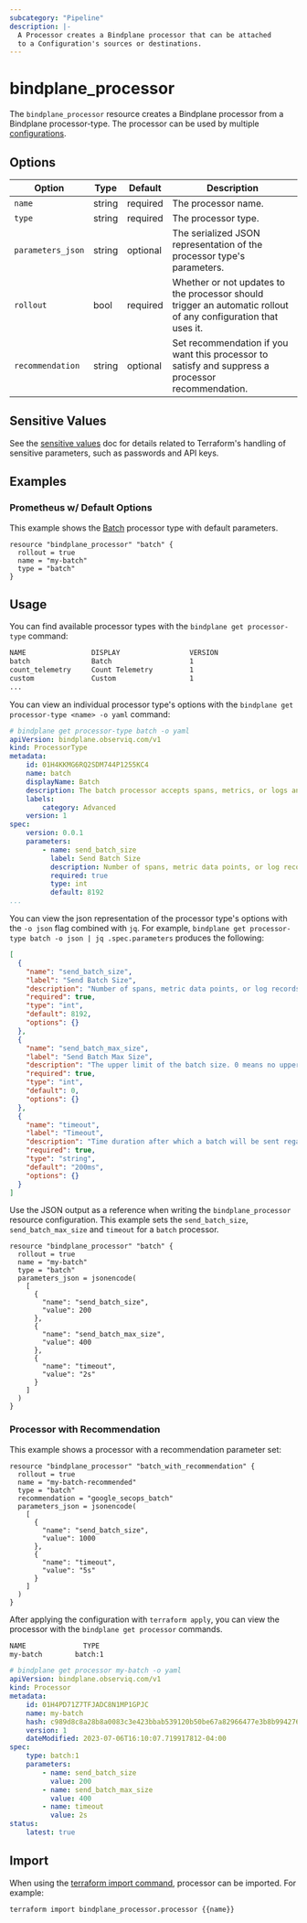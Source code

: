 ```yaml
---
subcategory: "Pipeline"
description: |-
  A Processor creates a Bindplane processor that can be attached
  to a Configuration's sources or destinations.
---
```


# bindplane_processor

The `bindplane_processor` resource creates a Bindplane processor from a Bindplane
processor-type. The processor can be used by multiple [configurations](./bindplane_configuration.md).

## Options

| Option              | Type   | Default  | Description                  |
| ------------------- | -----  | -------- | ---------------------------- |
| `name`              | string | required | The processor name.             |
| `type`              | string | required | The processor type.             |
| `parameters_json`   | string | optional | The serialized JSON representation of the processor type's parameters. |
| `rollout`           | bool   | required | Whether or not updates to the processor should trigger an automatic rollout of any configuration that uses it. |
| `recommendation`    | string | optional | Set recommendation if you want this processor to satisfy and suppress a processor recommendation. |

## Sensitive Values

See the [sensitive values](./sensitive_values.md) doc for details related to Terraform's handling
of sensitive parameters, such as passwords and API keys.

## Examples

### Prometheus w/ Default Options

This example shows the [Batch](https://docs.bindplane.observiq.com/docs/batch) processor type
with default parameters.

```hcl
resource "bindplane_processor" "batch" {
  rollout = true
  name = "my-batch"
  type = "batch"
}
```

## Usage

You can find available processor types with the `bindplane get processor-type` command:
```bash
NAME               	DISPLAY              	VERSION 
batch              	Batch                	1      	
count_telemetry    	Count Telemetry      	1      	
custom             	Custom               	1       	
...
```

You can view an individual processor type's options with the `bindplane get processor-type <name> -o yaml` command:
```yaml
# bindplane get processor-type batch -o yaml
apiVersion: bindplane.observiq.com/v1
kind: ProcessorType
metadata:
    id: 01H4KKMG6RQ2SDM744P1255KC4
    name: batch
    displayName: Batch
    description: The batch processor accepts spans, metrics, or logs and places them into batches. Batching helps better compress the data and reduce the number of outgoing connections required to transmit the data. This processor supports both size and time based batching.
    labels:
        category: Advanced
    version: 1
spec:
    version: 0.0.1
    parameters:
        - name: send_batch_size
          label: Send Batch Size
          description: Number of spans, metric data points, or log records after which a batch will be sent regardless of the timeout.
          required: true
          type: int
          default: 8192
...
```

You can view the json representation of the processor type's options with the `-o json` flag combined with `jq`.
For example, `bindplane get processor-type batch -o json | jq .spec.parameters` produces the following:
```json
[
  {
    "name": "send_batch_size",
    "label": "Send Batch Size",
    "description": "Number of spans, metric data points, or log records after which a batch will be sent regardless of the timeout.",
    "required": true,
    "type": "int",
    "default": 8192,
    "options": {}
  },
  {
    "name": "send_batch_max_size",
    "label": "Send Batch Max Size",
    "description": "The upper limit of the batch size. 0 means no upper limit of the batch size. This property ensures that larger batches are split into smaller units. It must be greater than or equal to send batch size.",
    "required": true,
    "type": "int",
    "default": 0,
    "options": {}
  },
  {
    "name": "timeout",
    "label": "Timeout",
    "description": "Time duration after which a batch will be sent regardless of size. Example: 2s (two seconds)",
    "required": true,
    "type": "string",
    "default": "200ms",
    "options": {}
  }
]
```

Use the JSON output as a reference when writing the `bindplane_processor` resource configuration. This example sets
the `send_batch_size`, `send_batch_max_size` and `timeout` for a `batch` processor.

```hcl
resource "bindplane_processor" "batch" {
  rollout = true
  name = "my-batch"
  type = "batch"
  parameters_json = jsonencode(
    [
      {
        "name": "send_batch_size",
        "value": 200
      },
      {
        "name": "send_batch_max_size",
        "value": 400
      },
      {
        "name": "timeout",
        "value": "2s"
      }
    ]
  )
}
```

### Processor with Recommendation

This example shows a processor with a recommendation parameter set:

```hcl
resource "bindplane_processor" "batch_with_recommendation" {
  rollout = true
  name = "my-batch-recommended"
  type = "batch"
  recommendation = "google_secops_batch"
  parameters_json = jsonencode(
    [
      {
        "name": "send_batch_size",
        "value": 1000
      },
      {
        "name": "timeout",
        "value": "5s"
      }
    ]
  )
}
```

After applying the configuration with `terraform apply`, you can view the processor with
the `bindplane get processor` commands.

```bash
NAME        	  TYPE
my-batch      	batch:1 
```
```yaml
# bindplane get processor my-batch -o yaml
apiVersion: bindplane.observiq.com/v1
kind: Processor
metadata:
    id: 01H4PD71Z7TFJADC8N1MP1GPJC
    name: my-batch
    hash: c989d8c8a28b8a0083c3e423bbab539120b50be67a82966477e3b8b9942762dc
    version: 1
    dateModified: 2023-07-06T16:10:07.719917812-04:00
spec:
    type: batch:1
    parameters:
        - name: send_batch_size
          value: 200
        - name: send_batch_max_size
          value: 400
        - name: timeout
          value: 2s
status:
    latest: true

```

## Import

When using the [terraform import command](https://developer.hashicorp.com/terraform/cli/commands/import),
processor can be imported. For example:

```bash
terraform import bindplane_processor.processor {{name}}
```
